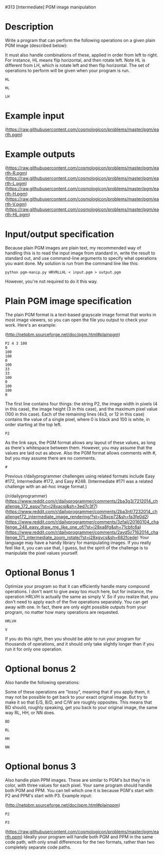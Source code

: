 #313 [Intermediate] PGM image manipulation

# Description
Write a program that can perform the following operations on a given plain PGM image (described below):

It must also handle combinations of these, applied in order from left to right. For instance, HL means flip horizontal, and then rotate left. Note HL is different from LH, which is rotate left and then flip horizontal. The set of operations to perform will be given when your program is run.


```
HL
```

```
HL
```

```
LH
```
# Example input
(https://raw.githubusercontent.com/cosmologicon/problems/master/pgm/earth.pgm)
# Example outputs
(https://raw.githubusercontent.com/cosmologicon/problems/master/pgm/earth-R.pgm)
(https://raw.githubusercontent.com/cosmologicon/problems/master/pgm/earth-L.pgm)
(https://raw.githubusercontent.com/cosmologicon/problems/master/pgm/earth-H.pgm)
(https://raw.githubusercontent.com/cosmologicon/problems/master/pgm/earth-V.pgm)
(https://raw.githubusercontent.com/cosmologicon/problems/master/pgm/earth-HL.pgm)
# Input/output specification
Because plain PGM images are plain text, my recommended way of handling this is to read the input image from standard in, write the result to standard out, and use command-line arguments to specify what operations you want done. My solution is run from the command line like this:


```
python pgm-manip.py HRVRLLHL < input.pgm > output.pgm
```
However, you're not required to do it this way.

# Plain PGM image specification
The plain PGM format is a text-based grayscale image format that works in most image viewers, so you can open the file you output to check your work. Here's an example:

(http://netpbm.sourceforge.net/doc/pgm.html#plainpgm)

```
P2 4 3 100
0
100
100
0
100
33
33
100
0
100
100
0
```
The first line contains four things: the string P2, the image width in pixels (4 in this case), the image height (3 in this case), and the maximum pixel value (100 in this case). Each of the remaining lines (4x3, or 12 in this case) contains the value of a single pixel, where 0 is black and 100 is white, in order starting at the top left.


```
P2
```
As the link says, the PGM format allows any layout of these values, as long as there's whitespace between them. However, you may assume that the values are laid out as above. Also the PGM format allows comments with #, but you may assume there are no comments.


```
#
```
Previous r/dailyprogrammer challenges using related formats include Easy #172, Intermediate #172, and Easy #248. (Intermediate #171 was a related challenge with an ad-hoc image format.)

(/r/dailyprogrammer)
(https://www.reddit.com/r/dailyprogrammer/comments/2ba3g3/7212014_challenge_172_easy/?st=j28xacqj&sh=3ed7c3f7)
(https://www.reddit.com/r/dailyprogrammer/comments/2ba3nf/7232014_challenge172_intermediate_image_rendering/?st=j28xcp72&sh=fa3fe0d2)
(https://www.reddit.com/r/dailyprogrammer/comments/3zfajl/20160104_challenge_248_easy_draw_me_like_one_of/?st=j28xa8fg&sh=71cbfc6a)
(https://www.reddit.com/r/dailyprogrammer/comments/2avd5i/7162014_challenge_171_intermediate_zoom_rotate/?st=j28xgvcs&sh=682fcede)
Your language may have a handy library for manipulating images. If you really feel like it, you can use that, I guess, but the spirit of the challenge is to manipulate the pixel values yourself.

# Optional Bonus 1
Optimize your program so that it can efficiently handle many compound operations. I don't want to give away too much here, but for instance, the operation HRLVH is actually the same as simply V. So if you realize that, you don't need to apply each of the five operations separately. You can get away with one. In fact, there are only eight possible outputs from your program, no matter how many operations are requested.


```
HRLVH
```

```
V
```
If you do this right, then you should be able to run your program for thousands of operations, and it should only take slightly longer than if you run it for only one operation.

# Optional bonus 2
Also handle the following operations:

Some of these operations are "lossy", meaning that if you apply them, it may not be possible to get back to your exact original image. But try to make it so that E/S, B/D, and C/W are roughly opposites. This means that BD should, roughly speaking, get you back to your original image, the same way RL, HH, or NN does.


```
BD
```

```
RL
```

```
HH
```

```
NN
```
# Optional bonus 3
Also handle plain PPM images. These are similar to PGM's but they're in color, with three values for each pixel. Your same program should handle both PGM and PPM. You can tell which one it is because PGM's start with P2 and PPM's start with P3. Example input:

(http://netpbm.sourceforge.net/doc/ppm.html#plainppm)

```
P2
```

```
P3
```
(https://raw.githubusercontent.com/cosmologicon/problems/master/pgm/earth.ppm)
Ideally your program will handle both PGM and PPM in the same code path, with only small differences for the two formats, rather than two completely separate code paths.

